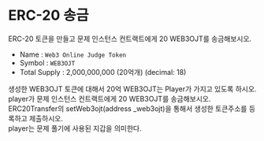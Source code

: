 # ERC-20 송금
  
ERC-20 토큰을 만들고 문제 인스턴스 컨트랙트에게 20 WEB3OJT를 송금해보시오.
- Name : `Web3 Online Judge Token`
- Symbol : `WEB3OJT`
- Total Supply : 2,000,000,000 (20억개) (decimal: 18)
  
  
생성한 WEB3OJT 토큰에 대해서 20억 WEB3OJT는 Player가 가지고 있도록 하시오.  
player가 문제 인스턴스 컨트랙트에게 20 WEB3OJT를 송금해보시오.  
ERC20Transfer의 setWeb3ojt(address _web3ojt)을 통해서 생성한 토큰주소를 등록하고 제출하시오.  
player는 문제 풀기에 사용된 지갑을 의미한다.  
  
  